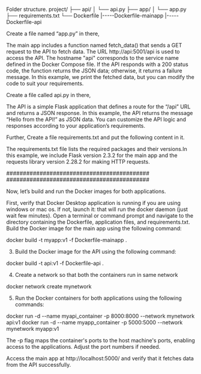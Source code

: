 Folder structure.
project/
├── api/
│   └── api.py
├── app/
│   └── app.py
├── requirements.txt
└── Dockerfile
        |-----Dockerfile-mainapp
        |-----Dockerfile-api

Create a file named “app.py” in there,

The main app includes a function named fetch_data() that sends a GET request to the API to fetch data.
The URL http://api:5001/api is used to access the API. The hostname "api" corresponds to the service name defined in the Docker Compose file.
If the API responds with a 200 status code, the function returns the JSON data; otherwise, it returns a failure message.
In this example, we print the fetched data, but you can modify the code to suit your requirements.

Create a file called api.py in there,

The API is a simple Flask application that defines a route for the “/api” URL and returns a JSON response.
In this example, the API returns the message “Hello from the API!” as JSON data.
You can customize the API logic and responses according to your application’s requirements.

Further, Create a file requirements.txt and put the following content in it.

The requirements.txt file lists the required packages and their versions.In this example, we include Flask version 2.3.2 for the main app and the requests library version 2.28.2 for making HTTP requests.

###########################################
###########################################

Now, let’s build and run the Docker images for both applications.

First, verify that Docker Desktop application is running if you are using windows or mac os. If not, launch it: that will run the docker daemon (just wait few minutes).
Open a terminal or command prompt and navigate to the directory containing the Dockerfile, application files, and requirements.txt.
Build the Docker image for the main app using the following command:

docker build -t myapp:v1 -f Dockerfile-mainapp .

3. Build the Docker image for the API using the following command:

docker build -t api:v1 -f Dockerfile-api .

4. Create a network so that both the containers run in same network

docker network create mynetwork

5. Run the Docker containers for both applications using the following commands:

docker run -d --name myapi_container -p 8000:8000 --network mynetwork api:v1
docker run -d --name myapp_container -p 5000:5000 --network mynetwork myapp:v1

The -p flag maps the container's ports to the host machine's ports, enabling access to the applications. Adjust the port numbers if needed.

Access the main app at http://localhost:5000/ and verify that it fetches data from the API successfully.
